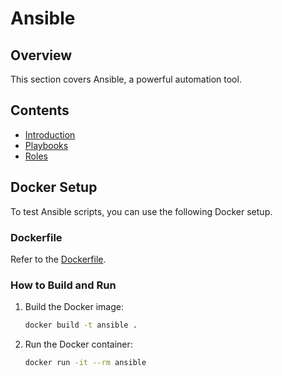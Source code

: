 # Ansible

## Overview
This section covers Ansible, a powerful automation tool.

## Contents
- [Introduction](ansible/introduction.md)
- [Playbooks](ansible/playbooks.md)
- [Roles](ansible/roles.md)

## Docker Setup
To test Ansible scripts, you can use the following Docker setup.

### Dockerfile
Refer to the [Dockerfile](Dockerfile).

### How to Build and Run
1. Build the Docker image:
    ```bash
    docker build -t ansible .
    ```

2. Run the Docker container:
    ```bash
    docker run -it --rm ansible
    ```